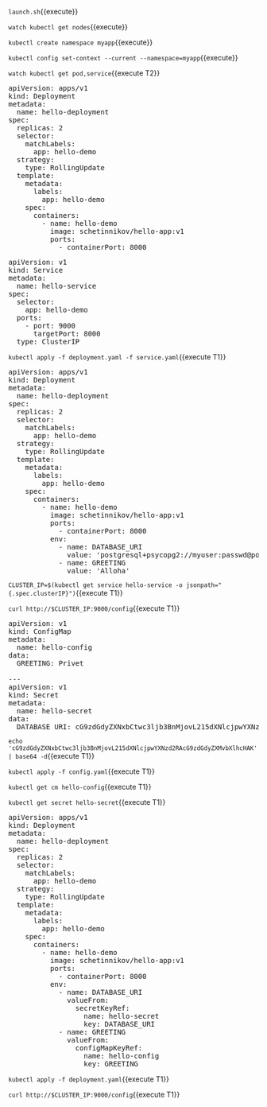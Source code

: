 `launch.sh`{{execute}}

`watch kubectl get nodes`{{execute}}

`kubectl create namespace myapp`{{execute}}

`kubectl config set-context --current --namespace=myapp`{{execute}}

`watch kubectl get pod,service`{{execute T2}}

<pre class="file" data-filename="./deployment.yaml" data-target="replace">
apiVersion: apps/v1
kind: Deployment
metadata:
  name: hello-deployment
spec:
  replicas: 2
  selector:
    matchLabels:
      app: hello-demo
  strategy:
    type: RollingUpdate
  template:
    metadata:
      labels:
        app: hello-demo
    spec:
      containers:
        - name: hello-demo
          image: schetinnikov/hello-app:v1
          ports:
            - containerPort: 8000
</pre>

<pre class="file" data-filename="./service.yaml" data-target="replace">
apiVersion: v1
kind: Service
metadata:
  name: hello-service
spec:
  selector:
    app: hello-demo
  ports:
    - port: 9000
      targetPort: 8000
  type: ClusterIP
</pre>

`kubectl apply -f deployment.yaml -f service.yaml`{{execute T1}}


<pre class="file" data-filename="./deployment.yaml" data-target="replace">
apiVersion: apps/v1
kind: Deployment
metadata:
  name: hello-deployment
spec:
  replicas: 2
  selector:
    matchLabels:
      app: hello-demo
  strategy:
    type: RollingUpdate
  template:
    metadata:
      labels:
        app: hello-demo
    spec:
      containers:
        - name: hello-demo
          image: schetinnikov/hello-app:v1
          ports:
            - containerPort: 8000
          env:
            - name: DATABASE_URI
              value: 'postgresql+psycopg2://myuser:passwd@postgres.default.svc.cluster.local:5432/myapp'
            - name: GREETING
              value: 'Alloha'
</pre>


`CLUSTER_IP=$(kubectl get service hello-service -o jsonpath="{.spec.clusterIP}")`{{execute T1}}

`curl http://$CLUSTER_IP:9000/config`{{execute T1}}



<pre class="file" data-filename="./config.yaml" data-target="replace">
apiVersion: v1
kind: ConfigMap
metadata:
  name: hello-config
data:
  GREETING: Privet

---
apiVersion: v1
kind: Secret
metadata:
  name: hello-secret
data:
  DATABASE_URI: cG9zdGdyZXNxbCtwc3ljb3BnMjovL215dXNlcjpwYXNzd2RAcG9zdGdyZXMvbXlhcHAK
</pre>

`echo 'cG9zdGdyZXNxbCtwc3ljb3BnMjovL215dXNlcjpwYXNzd2RAcG9zdGdyZXMvbXlhcHAK' | base64 -d`{{execute T1}}


`kubectl apply -f config.yaml`{{execute T1}}

`kubectl get cm hello-config`{{execute T1}}

`kubectl get secret hello-secret`{{execute T1}}



<pre class="file" data-filename="./deployment.yaml" data-target="replace">
apiVersion: apps/v1
kind: Deployment
metadata:
  name: hello-deployment
spec:
  replicas: 2
  selector:
    matchLabels:
      app: hello-demo
  strategy:
    type: RollingUpdate
  template:
    metadata:
      labels:
        app: hello-demo
    spec:
      containers:
        - name: hello-demo
          image: schetinnikov/hello-app:v1
          ports:
            - containerPort: 8000
          env:
            - name: DATABASE_URI
              valueFrom:
                secretKeyRef:
                  name: hello-secret
                  key: DATABASE_URI
            - name: GREETING
              valueFrom:
                configMapKeyRef:
                  name: hello-config
                  key: GREETING
</pre>


`kubectl apply -f deployment.yaml`{{execute T1}}

`curl http://$CLUSTER_IP:9000/config`{{execute T1}}
